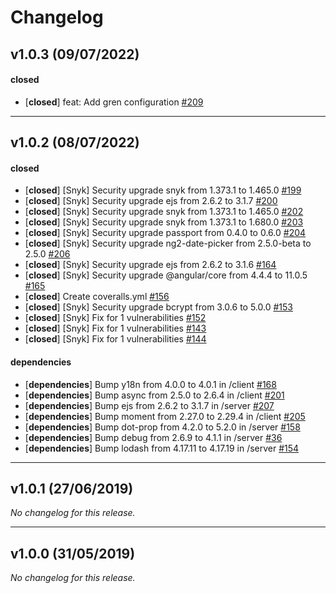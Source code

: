 # Changelog

## v1.0.3 (09/07/2022)

#### closed

- [**closed**] feat: Add gren configuration [#209](https://github.com/ritorrehuelamo/ironhack-third-project/pull/209)

---

## v1.0.2 (08/07/2022)

#### closed

- [**closed**] [Snyk] Security upgrade snyk from 1.373.1 to 1.465.0 [#199](https://github.com/ritorrehuelamo/ironhack-third-project/pull/199)
- [**closed**] [Snyk] Security upgrade ejs from 2.6.2 to 3.1.7 [#200](https://github.com/ritorrehuelamo/ironhack-third-project/pull/200)
- [**closed**] [Snyk] Security upgrade snyk from 1.373.1 to 1.465.0 [#202](https://github.com/ritorrehuelamo/ironhack-third-project/pull/202)
- [**closed**] [Snyk] Security upgrade snyk from 1.373.1 to 1.680.0 [#203](https://github.com/ritorrehuelamo/ironhack-third-project/pull/203)
- [**closed**] [Snyk] Security upgrade passport from 0.4.0 to 0.6.0 [#204](https://github.com/ritorrehuelamo/ironhack-third-project/pull/204)
- [**closed**] [Snyk] Security upgrade ng2-date-picker from 2.5.0-beta to 2.5.0 [#206](https://github.com/ritorrehuelamo/ironhack-third-project/pull/206)
- [**closed**] [Snyk] Security upgrade ejs from 2.6.2 to 3.1.6 [#164](https://github.com/ritorrehuelamo/ironhack-third-project/pull/164)
- [**closed**] [Snyk] Security upgrade @angular/core from 4.4.4 to 11.0.5 [#165](https://github.com/ritorrehuelamo/ironhack-third-project/pull/165)
- [**closed**] Create coveralls.yml [#156](https://github.com/ritorrehuelamo/ironhack-third-project/pull/156)
- [**closed**] [Snyk] Security upgrade bcrypt from 3.0.6 to 5.0.0 [#153](https://github.com/ritorrehuelamo/ironhack-third-project/pull/153)
- [**closed**] [Snyk] Fix for 1 vulnerabilities [#152](https://github.com/ritorrehuelamo/ironhack-third-project/pull/152)
- [**closed**] [Snyk] Fix for 1 vulnerabilities [#143](https://github.com/ritorrehuelamo/ironhack-third-project/pull/143)
- [**closed**] [Snyk] Fix for 1 vulnerabilities [#144](https://github.com/ritorrehuelamo/ironhack-third-project/pull/144)

#### dependencies

- [**dependencies**] Bump y18n from 4.0.0 to 4.0.1 in /client [#168](https://github.com/ritorrehuelamo/ironhack-third-project/pull/168)
- [**dependencies**] Bump async from 2.5.0 to 2.6.4 in /client [#201](https://github.com/ritorrehuelamo/ironhack-third-project/pull/201)
- [**dependencies**] Bump ejs from 2.6.2 to 3.1.7 in /server [#207](https://github.com/ritorrehuelamo/ironhack-third-project/pull/207)
- [**dependencies**] Bump moment from 2.27.0 to 2.29.4 in /client [#205](https://github.com/ritorrehuelamo/ironhack-third-project/pull/205)
- [**dependencies**] Bump dot-prop from 4.2.0 to 5.2.0 in /server [#158](https://github.com/ritorrehuelamo/ironhack-third-project/pull/158)
- [**dependencies**] Bump debug from 2.6.9 to 4.1.1 in /server [#36](https://github.com/ritorrehuelamo/ironhack-third-project/pull/36)
- [**dependencies**] Bump lodash from 4.17.11 to 4.17.19 in /server [#154](https://github.com/ritorrehuelamo/ironhack-third-project/pull/154)

---

## v1.0.1 (27/06/2019)
*No changelog for this release.*

---

## v1.0.0 (31/05/2019)
*No changelog for this release.*
